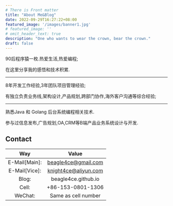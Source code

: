 ```yaml
---
# There is Front matter
title: "About Me&Blog"
date: 2022-09-29T16:27:22+08:00
featured_image: '/images/banner1.jpg'
# featured_image: ''
# omit_header_text: true
description: "One who wants to wear the crown, bear the crown."
draft: false
---
```



90后程序猿一枚.热爱生活,热爱编程;

在这里分享我的感悟和技术积累.

---

8年开发工作经验,3年团队项目管理经验;

有独立负责业务线,架构设计,产品规划,跨部门协作,海外客户沟通等综合经验;

---

熟悉Java 和 Golang 后台系统编程相关技术.

参与过信息发布,广告规划,OA,CRM等B端产品业务系统设计与开发.

## Contact

| Way | Value |
| :---: | :---: |
| E-Mail[Main]: | beagle4ce@gmail.com |
| E-Mail[Vice]: | knight4ce@aliyun.com |
| Blog: | beagle4ce.github.io |
| Cell: | +86-153-0801-1306 |
| WeChat: | Same as cell number |
